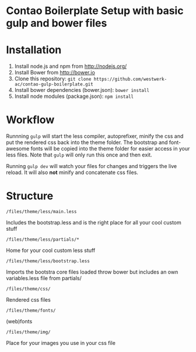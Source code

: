 Contao Boilerplate Setup with basic gulp and bower files
=======================

Installation
=======================

1. Install node.js and npm from http://nodejs.org/
2. Install Bower from http://bower.io
3. Clone this repository: `git clone https://github.com/westwerk-ac/contao-gulp-boilerplate.git`
4. Install bower dependencies (bower.json): `bower install`
5. Install node modules (package.json): `npm install`

Workflow
=======================

Runnning `gulp` will start the less compiler, autoprefixer, minify the css and put the rendered css back into the theme folder. The bootstrap and font-awesome fonts will be copied into the theme folder for easier access in your less files. Note that `gulp` will only run this once and then exit.

Running `gulp dev` will watch your files for changes and triggers the live reload. It will also **not** minify and concatenate css files.

Structure
=======================

`/files/theme/less/main.less`

Includes the bootstrap.less and is the right place for all your cool custom stuff

`/files/theme/less/partials/*`

Home for your cool custom less stuff

`/files/theme/less/bootstrap.less`

Imports the bootstra core files loaded throw bower but includes an own variables.less file from partials/

`/files/theme/css/`

Rendered css files

`/files/theme/fonts/`

(web)fonts

`/files/theme/img/`

Place for your images you use in your css file

